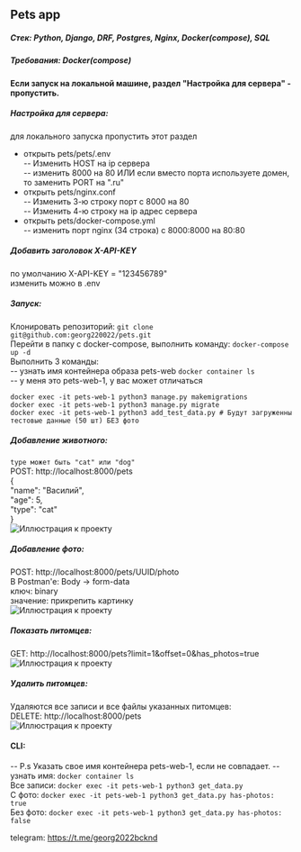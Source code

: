 ## Pets app
##### Стек: Python, Django, DRF, Postgres, Nginx, Docker(compose), SQL 
##### Требования: Docker(compose)  
#### Если запуск на локальной машине, раздел "Настройка для сервера" - пропустить.  
##### Настройка для сервера:  
для локального запуска пропустить этот раздел  
- открыть pets/pets/.env  
-- Изменить HOST на ip сервера  
-- изменить 8000 на 80 ИЛИ если вместо порта используете домен, то заменить PORT на ".ru"  
- открыть pets/nginx.conf  
-- Изменить 3-ю строку порт с 8000 на 80  
-- Изменить 4-ю строку на ip адрес сервера  
- открыть pets/docker-compose.yml  
-- изменить порт nginx (34 строка) с 8000:8000 на 80:80
  

##### Добавить заголовок X-API-KEY  
по умолчанию X-API-KEY = "123456789"  
изменить можно в .env  
  
##### Запуск:  
Клонировать репозиторий: ```git clone git@github.com:georg220022/pets.git```  
Перейти в папку с docker-compose, выполнить команду: ```docker-compose up -d```  
Выполнить 3 команды:  
-- узнать имя контейнера образа pets-web ```docker container ls```  
-- у меня это pets-web-1, у вас может отличаться
```
docker exec -it pets-web-1 python3 manage.py makemigrations  
docker exec -it pets-web-1 python3 manage.py migrate  
docker exec -it pets-web-1 python3 add_test_data.py # Будут загруженны тестовые данные (50 шт) БЕЗ фото  
```  
  
##### Добавление животного:  
```type может быть "cat" или "dog"```  
POST: http://localhost:8000/pets  
{  
    "name": "Василий",  
    "age": 5,  
    "type": "cat"   
}  
![Иллюстрация к проекту](https://github.com/georg220022/pets/blob/main/img/add_pet.png)    
##### Добавление фото:  
POST: http://localhost:8000/pets/UUID/photo  
В Postman'e: Body -> form-data  
ключ: binary  
значение: прикрепить картинку  
![Иллюстрация к проекту](https://github.com/georg220022/pets/blob/main/img/add_photo.png)   
##### Показать питомцев:  
GET: http://localhost:8000/pets?limit=1&offset=0&has_photos=true  
![Иллюстрация к проекту](https://github.com/georg220022/pets/blob/main/img/get_pets.png)  
##### Удалить питомцев:  
Удаляются все записи и все файлы указанных питомцев:  
DELETE: http://localhost:8000/pets  
![Иллюстрация к проекту](https://github.com/georg220022/pets/blob/main/img/deleted.png)  
#### CLI:  
-- P.s Указать свое имя контейнера pets-web-1, если не совпадает. 
-- узнать имя: ```docker container ls```   
Все записи: ```docker exec -it pets-web-1 python3 get_data.py```   
С фото: ```docker exec -it pets-web-1 python3 get_data.py has-photos: true```  
Без фото: ```docker exec -it pets-web-1 python3 get_data.py has-photos: false```  

telegram: https://t.me/georg2022bcknd